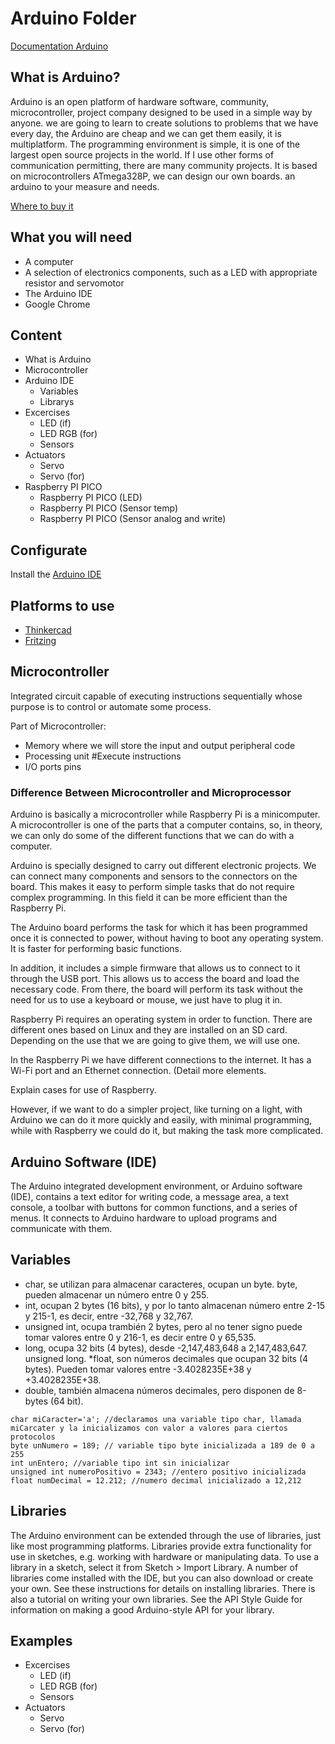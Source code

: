 <h1>Arduino Folder </h1>

[Documentation Arduino](https://www.arduino.cc/en/Guide/Introduction)

## What is Arduino?
Arduino is an open platform of hardware software, community, microcontroller, project company designed to be used in a simple way by anyone. we are going to learn to create solutions to problems that we have every day, the Arduino are cheap and we can get them easily, it is multiplatform. The programming environment is simple, it is one of the largest open source projects in the world. If I use other forms of communication permitting, there are many community projects. It is based on microcontrollers ATmega328P, we can design our own boards. an arduino to your measure and needs.

[Where to buy it](https://store-usa.arduino.cc/)

## What you will need 

* A computer 
* A selection of electronics components, such as a LED with appropriate resistor and servomotor
* The Arduino IDE
* Google Chrome

## Content 

* What is  Arduino
* Microcontroller
* Arduino IDE
  * Variables
  * Librarys
* Excercises
  * LED (if)
  * LED RGB (for)
  * Sensors
* Actuators
  * Servo
  * Servo (for)
* Raspberry PI PICO
  * Raspberry PI PICO (LED)
  * Raspberry PI PICO (Sensor temp)
  * Raspberry PI PICO (Sensor analog and write)

## Configurate

Install the [Arduino IDE](https://www.arduino.cc/en/software)

## Platforms to use 

* [Thinkercad](https://www.tinkercad.com/)
* [Fritzing](https://fritzing.org/)

## Microcontroller

Integrated circuit capable of executing instructions sequentially whose purpose is to control or automate some process.

Part of  Microcontroller: 
* Memory where we will store the input and output peripheral code
* Processing unit #Execute instructions
* I/O ports pins

### Difference Between Microcontroller and Microprocessor
Arduino is basically a microcontroller while Raspberry Pi is a minicomputer. A microcontroller is one of the parts that a computer contains, so, in theory, we can only do some of the different functions that we can do with a computer.

Arduino is specially designed to carry out different electronic projects. We can connect many components and sensors to the connectors on the board. This makes it easy to perform simple tasks that do not require complex programming. In this field it can be more efficient than the Raspberry Pi.

The Arduino board performs the task for which it has been programmed once it is connected to power, without having to boot any operating system. It is faster for performing basic functions.

In addition, it includes a simple firmware that allows us to connect to it through the USB port. This allows us to access the board and load the necessary code. From there, the board will perform its task without the need for us to use a keyboard or mouse, we just have to plug it in.

Raspberry Pi requires an operating system in order to function. There are different ones based on Linux and they are installed on an SD card. Depending on the use that we are going to give them, we will use one.

In the Raspberry Pi we have different connections to the internet. It has a Wi-Fi port and an Ethernet connection. (Detail more elements.

Explain cases for use of Raspberry.

However, if we want to do a simpler project, like turning on a light, with Arduino we can do it more quickly and easily, with minimal programming, while with Raspberry we could do it, but making the task more complicated.

## Arduino Software (IDE)
The Arduino integrated development environment, or Arduino software (IDE), contains a text editor for writing code, a message area, a text console, a toolbar with buttons for common functions, and a series of menus. It connects to Arduino hardware to upload programs and communicate with them.


## Variables


* char, se utilizan para almacenar caracteres, ocupan un byte.
byte, pueden almacenar un número entre 0 y 255.
* int, ocupan 2 bytes (16 bits), y por lo tanto almacenan número entre 2-15 y 215-1, es decir, entre -32,768 y 32,767.
* unsigned int, ocupa trambién 2 bytes, pero al no tener signo puede tomar valores entre 0 y 216-1, es decir entre 0 y 65,535.
* long, ocupa 32 bits (4 bytes), desde -2,147,483,648 a 2,147,483,647.
unsigned long.
*float, son números decimales que ocupan 32 bits (4 bytes). Pueden tomar valores entre -3.4028235E+38 y +3.4028235E+38.
* double, también almacena números decimales, pero disponen de 8-bytes (64 bit).


```
char miCaracter='a'; //declaramos una variable tipo char, llamada miCarcater y la inicializamos con valor a valores para ciertos protocolos
byte unNumero = 189; // variable tipo byte inicializada a 189 de 0 a 255
int unEntero; //variable tipo int sin inicializar
unsigned int numeroPositivo = 2343; //entero positivo inicializada
float numDecimal = 12.212; //numero decimal inicializado a 12,212
```

## Libraries
The Arduino environment can be extended through the use of libraries, just like most programming platforms. Libraries provide extra functionality for use in sketches, e.g. working with hardware or manipulating data. To use a library in a sketch, select it from Sketch > Import Library.
A number of libraries come installed with the IDE, but you can also download or create your own. See these instructions for details on installing libraries. There is also a tutorial on writing your own libraries. See the API Style Guide for information on making a good Arduino-style API for your library.


## Examples

* Excercises
  * LED (if)
  * LED RGB (for)
  * Sensors
* Actuators
  * Servo
  * Servo (for)
